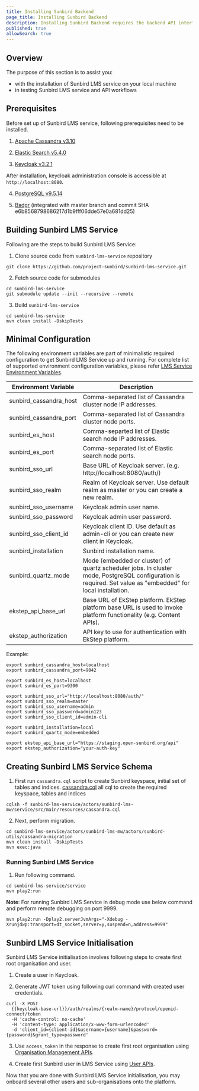 ```yaml
---
title: Installing Sunbird Backend
page_title: Installing Sunbird Backend
description: Installing Sunbird Backend requires the backend API interface.
published: true
allowSearch: true
---
```

## Overview

The purpose of this section is to assist you:
  - with the installation of Sunbird LMS service on your local machine 
  - in testing Sunbird LMS service and API workflows

## Prerequisites

Before set up of Sunbird LMS service, following prerequisites need to be installed. 

1. [Apache Cassandra v3.10](http://archive.apache.org/dist/cassandra/3.10/)

2. [Elastic Search v5.4.0](https://www.elastic.co/downloads/past-releases/elasticsearch-5-4-0)

3. [Keycloak v3.2.1](https://www.keycloak.org/archive/downloads-3.2.1.html) 

After installation, keycloak administration console is accessible at `http://localhost:8080`. 

4. [PostgreSQL v9.5.14](https://www.postgresql.org/ftp/source/v9.5.14/)

5. [Badgr](https://github.com/concentricsky/badgr-server) (integrated with master branch and commit SHA e6b8568798686217d1b9fff06dde57e0a681dd25)

## Building Sunbird LMS Service

Following are the steps to build Sunbird LMS Service:
1. Clone source code from `sunbird-lms-service` repository
```
git clone https://github.com/project-sunbird/sunbird-lms-service.git
```
2. Fetch source code for submodules
```
cd sunbird-lms-service
git submodule update --init --recursive --remote
```
3. Build `sunbird-lms-service`
```
cd sunbird-lms-service
mvn clean install -DskipTests
```

## Minimal Configuration

The following environment variables are part of minimalistic required configuration to get Sunbird LMS Service up and running. For complete list of supported environment configuration variables, please refer [LMS Service Environment Variables](http://docs.sunbird.org/latest/developer-docs/configuring_sunbird/env_variables_lms/).

| Environment Variable | Description |
|----------------------|-------------|
| sunbird_cassandra_host | Comma-separated list of Cassandra cluster node IP addresses. |
| sunbird_cassandra_port | Comma-separated list of Cassandra cluster node ports. |
| sunbird_es_host | Comma-separted list of Elastic search node IP addresses. |
| sunbird_es_port | Comma-separated list of Elastic search node ports. |
| sunbird_sso_url      | Base URL of Keycloak server. (e.g. http://localhost:8080/auth/) |
| sunbird_sso_realm    | Realm of Keycloak server. Use default realm as master or you can create a new realm. |
| sunbird_sso_username | Keycloak admin user name. |
| sunbird_sso_password | Keycloak admin user password. |
| sunbird_sso_client_id | Keycloak client ID. Use default as admin-cli or you can create new client in Keycloak. |
| sunbird_installation | Sunbird installation name. |
| sunbird_quartz_mode | Mode (embedded or cluster) of quartz scheduler jobs. In cluster mode, PostgreSQL configuration is required. Set value as "embedded" for local installation. |
| ekstep_api_base_url | Base URL of EkStep platform. EkStep platform base URL is used to invoke platform functionality (e.g. Content APIs). |
| ekstep_authorization | API key to use for authentication with EkStep platform. |

Example:
```
export sunbird_cassandra_host=localhost
export sunbird_cassandra_port=9042

export sunbird_es_host=localhost
export sunbird_es_port=9300

export sunbird_sso_url="http://localhost:8080/auth/"
export sunbird_sso_realm=master
export sunbird_sso_username=admin
export sunbird_sso_password=admin123
export sunbird_sso_client_id=admin-cli

export sunbird_installation=local
export sunbird_quartz_mode=embedded

export ekstep_api_base_url="https://staging.open-sunbird.org/api"
export ekstep_authorization="your-auth-key"
```

## Creating Sunbird LMS Service Schema

1. First run `cassandra.cql` script to create Sunbird keyspace, initial set of tables and indices. [cassandra.cql](https://github.com/project-sunbird/sunbird-lms-mw/blob/master/actors/src/main/resources/cassandra.cql) all cql to create the required keyspace, tables and indices
```
cqlsh -f sunbird-lms-service/actors/sunbird-lms-mw/service/src/main/resources/cassandra.cql
```
2. Next, perform migration.
```
cd sunbird-lms-service/actors/sunbird-lms-mw/actors/sunbird-utils/cassandra-migration
mvn clean install -DskipTests
mvn exec:java
```

### Running Sunbird LMS Service

1. Run following command.
```
cd sunbird-lms-service/service
mvn play2:run
```
**Note**: For running Sunbird LMS Service in debug mode use below command and perform remote debugging on port 9999.
```
mvn play2:run -Dplay2.serverJvmArgs="-Xdebug -Xrunjdwp:transport=dt_socket,server=y,suspend=n,address=9999"
```

## Sunbird LMS Service Initialisation

Sunbird LMS Service initialisation involves following steps to create first root organisation and user.

1. Create a user in Keycloak.

2. Generate JWT token using following curl command with created user credentials.

```
curl -X POST 
  {{keycloak-base-url}}/auth/realms/{realm-name}/protocol/openid-connect/token 
  -H 'cache-control: no-cache' 
  -H 'content-type: application/x-www-form-urlencoded' 
  -d 'client_id={client-id}&username={username}&password={password}&grant_type=password'
```

3. Use `access_token` in the response to create first root organisation using [Organisation Management APIs](http://docs.sunbird.org/latest/apis/orgapi/).

4. Create first Sunbird user in LMS Service using [User APIs](http://docs.sunbird.org/latest/apis/userapi/).

Now that you are done with Sunbird LMS Service initialisation, you may onboard several other users and sub-organisations onto the platform.
